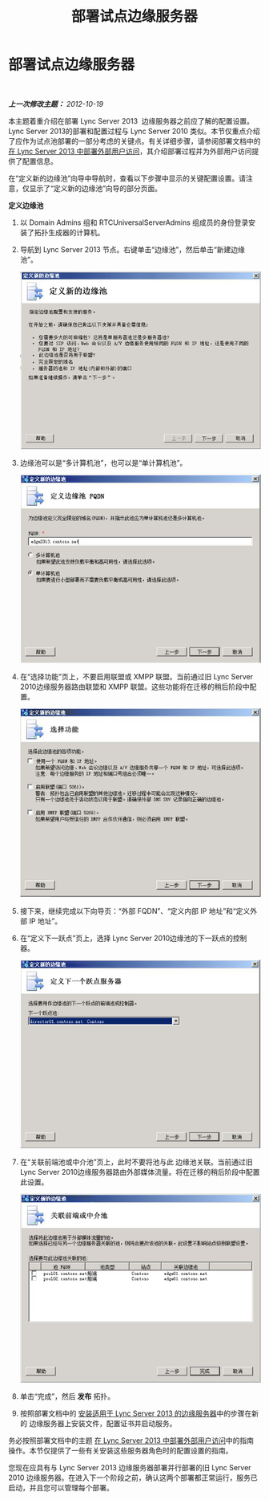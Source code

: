 ﻿---
title: 部署试点边缘服务器
TOCTitle: 部署试点边缘服务器
ms:assetid: dab345c0-8577-4c11-ac73-fe8b2a75f4cf
ms:mtpsurl: https://technet.microsoft.com/zh-cn/library/JJ205306(v=OCS.15)
ms:contentKeyID: 49314435
ms.date: 05/19/2016
mtps_version: v=OCS.15
ms.translationtype: HT
---

# 部署试点边缘服务器

 

_**上一次修改主题：** 2012-10-19_

本主题着重介绍在部署 Lync Server 2013  边缘服务器之前应了解的配置设置。 Lync Server 2013的部署和配置过程与 Lync Server 2010 类似。本节仅重点介绍了应作为试点池部署的一部分考虑的关键点。有关详细步骤，请参阅部署文档中的 [在 Lync Server 2013 中部署外部用户访问](lync-server-2013-deploying-external-user-access.md)，其介绍部署过程并为外部用户访问提供了配置信息。

在“定义新的边缘池”向导中导航时，查看以下步骤中显示的关键配置设置。请注意，仅显示了“定义新的边缘池”向导的部分页面。

**定义边缘池**

1.  以 Domain Admins 组和 RTCUniversalServerAdmins 组成员的身份登录安装了拓扑生成器的计算机。

2.  导航到 Lync Server 2013 节点。右键单击“边缘池”，然后单击“新建边缘池”。
    
    ![“定义新的边缘池”对话框](images/JJ205306.a90d388c-49ff-4620-a19d-42e2f1bb559c(OCS.15).jpg "“定义新的边缘池”对话框")

3.  边缘池可以是“多计算机池”，也可以是“单计算机池”。
    
    ![“定义边缘池 FQDN”对话框](images/JJ205306.4904fe8f-537c-4e66-a399-1bd8a316dc10(OCS.15).jpg "“定义边缘池 FQDN”对话框")

4.  在“选择功能”页上，不要启用联盟或 XMPP 联盟。当前通过旧 Lync Server 2010边缘服务器路由联盟和 XMPP 联盟。这些功能将在迁移的稍后阶段中配置。
    
    ![“选择功能”对话框](images/JJ205306.cb0b45a4-2856-45ba-bd97-e49fafbb077e(OCS.15).jpg "“选择功能”对话框")

5.  接下来，继续完成以下向导页：“外部 FQDN”、“定义内部 IP 地址”和“定义外部 IP 地址”。

6.  在“定义下一跃点”页上，选择 Lync Server 2010边缘池的下一跃点的控制器。
    
    ![“定义下一跃点”对话框](images/JJ205306.11baf3ea-74f5-4eb7-8650-b03b3b190416(OCS.15).jpg "“定义下一跃点”对话框")

7.  在“关联前端池或中介池”页上，此时不要将池与此 边缘池关联。当前通过旧 Lync Server 2010边缘服务器路由外部媒体流量。将在迁移的稍后阶段中配置此设置。
    
    ![“关联前端池”对话框](images/JJ205306.fe0da887-7b51-4564-afc5-d57da95a2eb6(OCS.15).jpg "“关联前端池”对话框")

8.  单击“完成”，然后 **发布** 拓扑。

9.  按照部署文档中的 [安装适用于 Lync Server 2013 的边缘服务器](lync-server-2013-install-edge-servers.md)中的步骤在新的 边缘服务器上安装文件，配置证书并启动服务。

务必按照部署文档中的主题 [在 Lync Server 2013 中部署外部用户访问](lync-server-2013-deploying-external-user-access.md)中的指南操作。本节仅提供了一些有关安装这些服务器角色时的配置设置的指南。

您现在应具有与 Lync Server 2013 边缘服务器部署并行部署的旧 Lync Server 2010 边缘服务器。在进入下一个阶段之前，确认这两个部署都正常运行，服务已启动，并且您可以管理每个部署。

